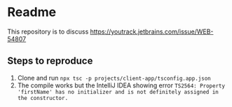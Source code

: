 # Readme

This repository is to discuss https://youtrack.jetbrains.com/issue/WEB-54807

## Steps to reproduce

1. Clone and run `npx tsc -p projects/client-app/tsconfig.app.json`
2. The compile works but the IntelliJ IDEA showing error `TS2564: Property 'firstName' has no initializer and is not definitely assigned in the constructor.`

